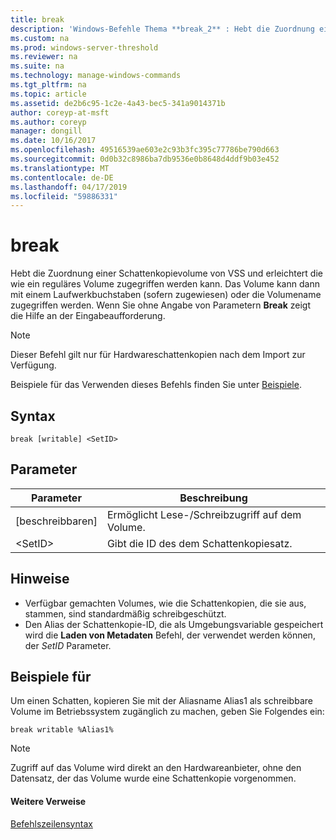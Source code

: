 ```yaml
---
title: break
description: 'Windows-Befehle Thema **break_2** : Hebt die Zuordnung einer Schattenkopievolume von VSS und erleichtert die wie ein reguläres Volume zugegriffen werden kann.'
ms.custom: na
ms.prod: windows-server-threshold
ms.reviewer: na
ms.suite: na
ms.technology: manage-windows-commands
ms.tgt_pltfrm: na
ms.topic: article
ms.assetid: de2b6c95-1c2e-4a43-bec5-341a9014371b
author: coreyp-at-msft
ms.author: coreyp
manager: dongill
ms.date: 10/16/2017
ms.openlocfilehash: 49516539ae603e2c93b3fc395c77786be790d663
ms.sourcegitcommit: 0d0b32c8986ba7db9536e0b8648d4ddf9b03e452
ms.translationtype: MT
ms.contentlocale: de-DE
ms.lasthandoff: 04/17/2019
ms.locfileid: "59886331"
---
```

# <a name="break"></a>break



Hebt die Zuordnung einer Schattenkopievolume von VSS und erleichtert die wie ein reguläres Volume zugegriffen werden kann. Das Volume kann dann mit einem Laufwerkbuchstaben (sofern zugewiesen) oder die Volumename zugegriffen werden. Wenn Sie ohne Angabe von Parametern **Break** zeigt die Hilfe an der Eingabeaufforderung.

> [!NOTE]
> Dieser Befehl gilt nur für Hardwareschattenkopien nach dem Import zur Verfügung.

Beispiele für das Verwenden dieses Befehls finden Sie unter [Beispiele](#BKMK_examples).

## <a name="syntax"></a>Syntax

```
break [writable] <SetID>
```

## <a name="parameters"></a>Parameter

|Parameter|Beschreibung|
|---------|-----------|
|[beschreibbaren]|Ermöglicht Lese-/Schreibzugriff auf dem Volume.|
|\<SetID>|Gibt die ID des dem Schattenkopiesatz.|

## <a name="remarks"></a>Hinweise

-   Verfügbar gemachten Volumes, wie die Schattenkopien, die sie aus, stammen, sind standardmäßig schreibgeschützt.
-   Den Alias der Schattenkopie-ID, die als Umgebungsvariable gespeichert wird die **Laden von Metadaten** Befehl, der verwendet werden können, der *SetID* Parameter.

## <a name="BKMK_examples"></a>Beispiele für

Um einen Schatten, kopieren Sie mit der Aliasname Alias1 als schreibbare Volume im Betriebssystem zugänglich zu machen, geben Sie Folgendes ein:
```
break writable %Alias1%
```

> [!NOTE]
> Zugriff auf das Volume wird direkt an den Hardwareanbieter, ohne den Datensatz, der das Volume wurde eine Schattenkopie vorgenommen.

#### <a name="additional-references"></a>Weitere Verweise

[Befehlszeilensyntax](command-line-syntax-key.md)